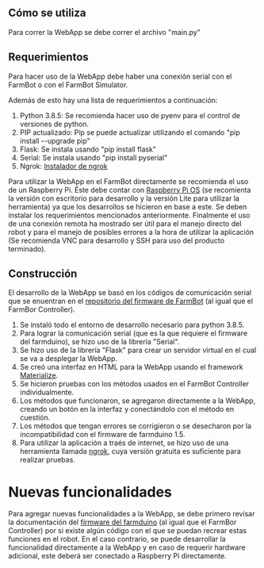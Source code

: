 ## Cómo se utiliza

Para correr la WebApp se debe correr el archivo "main.py"
## Requerimientos

Para hacer uso de la WebApp debe haber una conexión serial con el FarmBot o con el FarmBot Simulator.

Además de esto hay una lista de requerimientos a continuación:

1. Python 3.8.5: Se recomienda hacer uso de pyenv para el control de versiones de python.
2. PIP actualizado: Pip se puede actualizar utilizando el comando "pip install --upgrade pip"
3. Flask: Se instala usando "pip install flask"
4. Serial: Se instala usando "pip install pyserial"
5. Ngrok: [Instalador de ngrok](https://ngrok.com/download)

Para utilizar la WebApp en el FarmBot directamente se recomienda el uso de un Raspberry Pi. Éste debe contar con [Raspberry Pi OS](https://www.raspberrypi.org/software/operating-systems/) (se recomienta la versión con escritorio para desarrollo y la versión Lite para utilizar la herramienta) ya que los desarrollos se hicieron en base a este. Se deben instalar los requerimientos mencionados anteriormente. Finalmente el uso de una conexión remota ha mostrado ser útil para el manejo directo del robot y para el manejo de posibles errores a la hora de utilizar la aplicación (Se recomienda VNC para desarrollo y SSH para uso del producto terminado).

## Construcción

El desarrollo de la WebApp se basó en los códigos de comunicación serial que se enuentran en el [repositorio del firmware de FarmBot](https://github.com/FarmBot/farmbot-arduino-firmware) (al igual que el FarmBor Controller).

1. Se instaló todo el entorno de desarrollo necesario para python 3.8.5.
2. Para lograr la comunicación serial (que es la que requiere el firmware del farmduino), se hizo uso de la librería "Serial".
3. Se hizo uso de la librería "Flask" para crear un servidor virtual en el cual se va a desplegar la WebApp.
4. Se creó una interfaz en HTML para la WebApp usando el framework [Materialize](https://materializecss.com).
4. Se hicieron pruebas con los métodos usados en el FarmBot Controller individualmente.
5. Los métodos que funcionaron, se agregaron directamente a la WebApp, creando un botón en la interfaz y conectándolo con el método en cuestión.
6. Los métodos que tengan errores se corrigieron o se desecharon por la incompatibilidad con el firmware de farmduino 1.5.
7. Para utilizar la aplicación a traés de internet, se hizo uso de una herramienta llamada [ngrok](https://ngrok.com), cuya versión gratuita es suficiente para realizar pruebas.

# Nuevas funcionalidades

Para agregar nuevas funcionalidades a la WebApp, se debe primero revisar la documentación del [firmware del farmduino](https://github.com/FarmBot/farmbot-arduino-firmware) (al igual que el FarmBor Controller) por si existe algún código con el que se puedan recrear estas funciones en el robot. En el caso contrario, se puede desarrollar la funcionalidad directamente a la WebApp y en caso de requerir hardware adicional, este deberá ser conectado a Raspberry Pi directamente.

